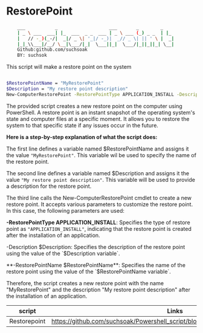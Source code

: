 # RestorePoint

```sh
    ___           _                   ___       _        _   
    | _ \ ___  ___| |_  ___  _ _  ___ | _ \ ___ (_) _ _  | |_ 
    |   // -_)(_-/|  _|/ _ \| '_|/ -_)|  _// _ \| || ' \ |  _|
    |_|_\\___|/__/ \__|\___/|_|  \___||_|  \___/|_||_||_| \__|
    Github:github.com/suchsoak
    BY: suchsok
```

This script will make a restore point on the system

```sh

$RestorePointName = "MyRestorePoint"
$Description = "My restore point description"
New-ComputerRestorePoint -RestorePointType APPLICATION_INSTALL -Description $Description -RestorePointName $RestorePointName

```

The provided script creates a new restore point on the computer using PowerShell. A restore point is an instant snapshot of the operating system's state and computer files at a specific moment. It allows you to restore the system to that specific state if any issues occur in the future.

**Here is a step-by-step explanation of what the script does:**

The first line defines a variable named $RestorePointName and assigns it the value `"MyRestorePoint"`. This variable wil be used to specify the name of the restore point.

The second line defines a variable named $Description and assigns it the value `"My restore point description"`. This variable will be used to provide a description for the restore point.

The third line calls the New-ComputerRestorePoint cmdlet to create a new restore point. It accepts various parameters to customize the restore point. In this case, the following parameters are used:

**-RestorePointType APPLICATION_INSTALL**: Specifies the type of restore point as `"APPLICATION_INSTALL"`, indicating that the restore point is created after the installation of an application.

-Description $Description: Specifies the description of the restore point using the value of the `$Description variable`.

**-RestorePointName $RestorePointName**: Specifies the name of the restore point using the value of the `$RestorePointName variable`.

Therefore, the script creates a new restore point with the name "MyRestorePoint" and the description "My restore point description" after the installation of an application.

| script |  Links |
| ------ | ------ |
|  Restorepoint | https://github.com/suchsoak/Powershell_script/blob/main/powershell/restorepoint.ps1


